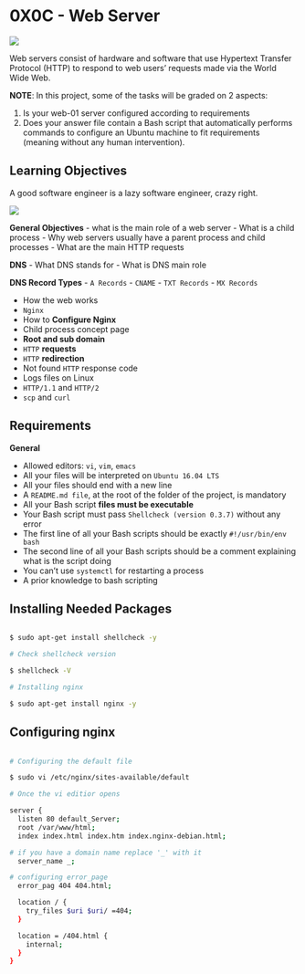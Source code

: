 # 0X0C - Web Server

![](https://www.keil.com/pack/doc/mw/Network/html/http_server_block_diagram.png)

Web servers consist of hardware and software that use Hypertext Transfer Protocol (HTTP) to respond to web users’ requests made via the World Wide Web.

__NOTE__: In this project, some of the tasks will be graded on 2 aspects:

1. Is your web-01 server configured according to requirements
2. Does your answer file contain a Bash script that automatically performs commands to configure an Ubuntu machine to fit requirements (meaning without any human intervention).

## Learning Objectives

A good software engineer is a lazy software engineer, crazy right.

![](https://s3.amazonaws.com/intranet-projects-files/holbertonschool-sysadmin_devops/266/82VsYEC.jpg)

__General Objectives__
	- what is the main role of a web server
	- What is a child process
	- Why web servers usually have a parent process and child processes
	- What are the main HTTP requests

__DNS__
	- What DNS stands for
	- What is DNS main role

__DNS Record Types__
	- `A Records`
	- `CNAME`
	- `TXT Records`
	- `MX Records`

- How the web works
- `Nginx`
- How to __Configure Nginx__
- Child process concept page
- __Root and sub domain__
- `HTTP` __requests__
- `HTTP` __redirection__
- Not found `HTTP` response code
- Logs files on Linux
- `HTTP/1.1` and `HTTP/2`
- `scp` and `curl`

## Requirements

__General__

- Allowed editors: `vi`, `vim`, `emacs`
- All your files will be interpreted on `Ubuntu 16.04 LTS`
- All your files should end with a new line
- A `README.md file`, at the root of the folder of the project, is mandatory
- All your Bash script __files must be executable__
- Your Bash script must pass `Shellcheck (version 0.3.7)` without any error
- The first line of all your Bash scripts should be exactly `#!/usr/bin/env bash`
- The second line of all your Bash scripts should be a comment explaining what is the script doing
- You can’t use `systemctl` for restarting a process
- A prior knowledge to bash scripting

## Installing Needed Packages

```bash

$ sudo apt-get install shellcheck -y

# Check shellcheck version

$ shellcheck -V

# Installing nginx

$ sudo apt-get install nginx -y

```
## Configuring nginx
```bash

# Configuring the default file

$ sudo vi /etc/nginx/sites-available/default

# Once the vi editior opens

server {
  listen 80 default_Server;
  root /var/www/html;
  index index.html index.htm index.nginx-debian.html;

# if you have a domain name replace '_' with it
  server_name _;

# configuring error_page
  error_pag 404 404.html;

  location / {
	try_files $uri $uri/ =404;
  }

  location = /404.html {
	internal;
  }
}

```

